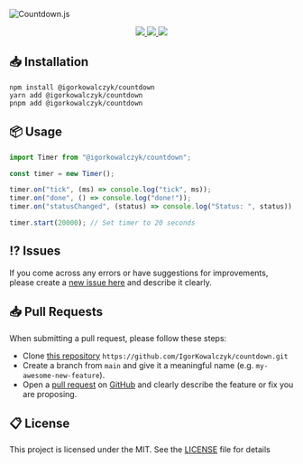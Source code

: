 ![Countdown.js](https://github.com/IgorKowalczyk/countdown/assets/49127376/06b07e58-b5c0-43aa-b193-c88d5d4a18b2)

<div align="center">
  <a aria-label="GitHub License" href="https://github.com/igorkowalczyk/countdown/blob/master/license.md">
    <img src="https://img.shields.io/github/license/igorkowalczyk/countdown?color=%2334D058&logo=github&style=flat-square">
  </a>
  <a aria-label="Version" href="https://github.com/igorkowalczyk/countdown/releases">
    <img src="https://img.shields.io/github/v/release/igorkowalczyk/countdown?color=%2334D058&logo=github&style=flat-square">
  </a>
  <a aria-label="NPM Downloads" href="https://npmjs.org/package/@igorkowalczyk/countdown">
    <img src="https://img.shields.io/npm/dt/@igorkowalczyk/countdown?style=flat-square&logo=npm&color=%2334D058">
  </a>
</div>

## 📥 Installation

```
npm install @igorkowalczyk/countdown
yarn add @igorkowalczyk/countdown
pnpm add @igorkowalczyk/countdown
```

## 📦 Usage

```js
import Timer from "@igorkowalczyk/countdown";

const timer = new Timer();

timer.on("tick", (ms) => console.log("tick", ms));
timer.on("done", () => console.log("done!"));
timer.on("statusChanged", (status) => console.log("Status: ", status));

timer.start(20000); // Set timer to 20 seconds
```

## ⁉️ Issues

If you come across any errors or have suggestions for improvements, please create a [new issue here](https://github.com/igorkowalczyk/countdown/issues) and describe it clearly.

## 📥 Pull Requests

When submitting a pull request, please follow these steps:

- Clone [this repository](https://github.com/igorkowalczyk/countdown) `https://github.com/IgorKowalczyk/countdown.git`
- Create a branch from `main` and give it a meaningful name (e.g. `my-awesome-new-feature`).
- Open a [pull request](https://github.com/igorkowalczyk/countdown/pulls) on [GitHub](https://github.com/) and clearly describe the feature or fix you are proposing.

## 📋 License

This project is licensed under the MIT. See the [LICENSE](https://github.com/igorkowalczyk/countdown/blob/master/license.md) file for details
